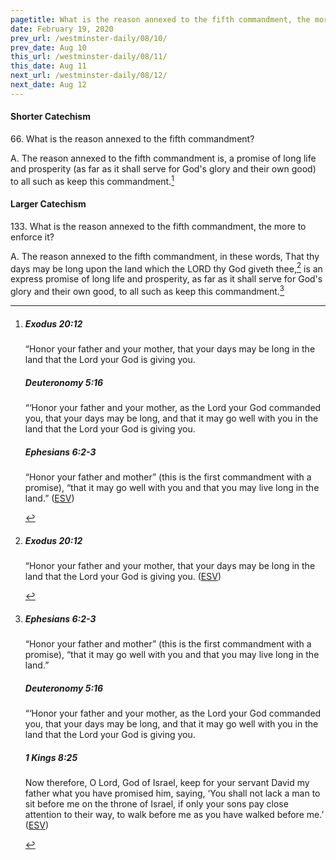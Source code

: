 ```yaml
---
pagetitle: What is the reason annexed to the fifth commandment, the more to enforce it?
date: February 19, 2020
prev_url: /westminster-daily/08/10/
prev_date: Aug 10
this_url: /westminster-daily/08/11/
this_date: Aug 11
next_url: /westminster-daily/08/12/
next_date: Aug 12
---
```


#### Shorter Catechism

66\. What is the reason annexed to the fifth commandment?

A. The reason annexed to the fifth commandment is, a promise of long life and prosperity (as far as it shall serve for God's glory and their own good) to all such as keep this commandment.[^fnref:wsc1]


[^fnref:wsc1]: <div class="esv"><h5>Exodus 20:12</h5> <div class="esv-text"><p id="p02020012.01-1">&#8220;Honor your father and your mother, that your days may be long in the land that the <span class="small-caps">Lord</span> your God is giving you.</p> </div><h5>Deuteronomy 5:16</h5> <div class="esv-text"><p id="p05005016.01-2">&#8220;&#8216;Honor your father and your mother, as the <span class="small-caps">Lord</span> your God commanded you, that your days may be long, and that it may go well with you in the land that the <span class="small-caps">Lord</span> your God is giving you.</p> </div><h5>Ephesians 6:2-3</h5> <div class="esv-text"><p id="p49006002.01-3">&#8220;Honor your father and mother&#8221; (this is the first commandment with a promise), &#8220;that it may go well with you and that you may live long in the land.&#8221;  (<a href="http://www.esv.org" class="copyright">ESV</a>)</p> </div> </div>


#### Larger Catechism

133\. What is the reason annexed to the fifth commandment, the more to enforce it?

A. The reason annexed to the fifth commandment, in these words, That thy days may be long upon the land which the LORD thy God giveth thee,[^fnref:wlc1] is an express promise of long life and prosperity, as far as it shall serve for God's glory and their own good, to all such as keep this commandment.[^fnref:wlc2]


[^fnref:wlc1]: <div class="esv"><h5>Exodus 20:12</h5> <div class="esv-text"><p id="p02020012.01-1">&#8220;Honor your father and your mother, that your days may be long in the land that the <span class="small-caps">Lord</span> your God is giving you.  (<a href="http://www.esv.org" class="copyright">ESV</a>)</p> </div> </div>

[^fnref:wlc2]: <div class="esv"><h5>Ephesians 6:2-3</h5> <div class="esv-text"><p id="p49006002.01-1">&#8220;Honor your father and mother&#8221; (this is the first commandment with a promise), &#8220;that it may go well with you and that you may live long in the land.&#8221;</p> </div><h5>Deuteronomy 5:16</h5> <div class="esv-text"><p id="p05005016.01-2">&#8220;&#8216;Honor your father and your mother, as the <span class="small-caps">Lord</span> your God commanded you, that your days may be long, and that it may go well with you in the land that the <span class="small-caps">Lord</span> your God is giving you.</p> </div><h5>1 Kings 8:25</h5> <div class="esv-text"><p id="p11008025.01-3">Now therefore, O <span class="small-caps">Lord</span>, God of Israel, keep for your servant David my father what you have promised him, saying, &#8216;You shall not lack a man to sit before me on the throne of Israel, if only your sons pay close attention to their way, to walk before me as you have walked before me.&#8217;  (<a href="http://www.esv.org" class="copyright">ESV</a>)</p> </div> </div>

